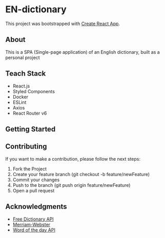 # EN-dictionary

This project was bootstrapped with [Create React App](https://github.com/facebook/create-react-app).

## About

This is a SPA (Single-page application) of an English dictionary, built as a personal project

## Teach Stack

- React.js
- Styled Components
- Docker
- ESLint
- Axios
- React Router v6

## Getting Started

## Contributing

If you want to make a contribution, please follow the next steps:

1. Fork the Project
2. Create your feature branch (git checkout -b feature/newFeature)
3. Commit your changes
4. Push to the branch (git push origin feature/newFeature)
5. Open a pull request

## Acknowledgments

- [Free Dictionary API](https://dictionaryapi.dev/ "Free Dictionary API")
- [Merriam-Webster](https://www.merriam-webster.com/ "Merriam-Webster")
- [Word of the day API](https://github.com/spiedra/word-of-the-day "Word of the day API")

